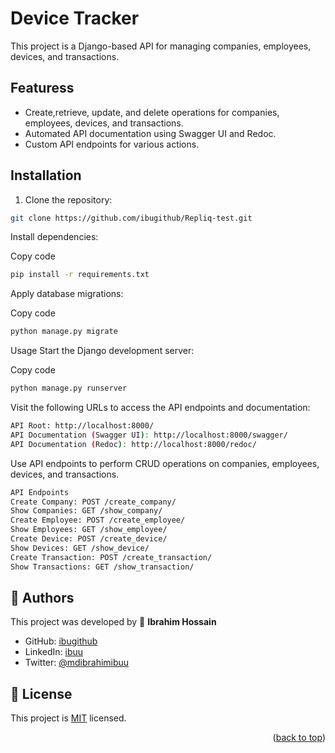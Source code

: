 # Device Tracker

This project is a Django-based API for managing companies, employees, devices, and transactions.

## Featuress

- Create,retrieve, update, and delete operations for companies, employees, devices, and transactions.
- Automated API documentation using Swagger UI and Redoc.
- Custom API endpoints for various actions.

## Installation

1. Clone the repository:

```bash
git clone https://github.com/ibugithub/Repliq-test.git
```

Install dependencies:

Copy code
```bash
pip install -r requirements.txt
```
Apply database migrations:


Copy code
```bash
python manage.py migrate
```
Usage
Start the Django development server:

Copy code
```bash
python manage.py runserver
```
Visit the following URLs to access the API endpoints and documentation:

```bash
API Root: http://localhost:8000/
API Documentation (Swagger UI): http://localhost:8000/swagger/
API Documentation (Redoc): http://localhost:8000/redoc/
```
Use API endpoints to perform CRUD operations on companies, employees, devices, and transactions.

```bash
API Endpoints
Create Company: POST /create_company/
Show Companies: GET /show_company/
Create Employee: POST /create_employee/
Show Employees: GET /show_employee/
Create Device: POST /create_device/
Show Devices: GET /show_device/
Create Transaction: POST /create_transaction/
Show Transactions: GET /show_transaction/
```


## 👥 Authors <a name="authors"></a>

This project was developed by 
👤 **Ibrahim Hossain**
- GitHub: [ibugithub](https://github.com/ibugithub)
- LinkedIn: [ibuu](https://www.linkedin.com/in/ibuu/)
- Twitter: [@mdibrahimibuu](https://twitter.com/mdibrahimibuu)



## 📝 License <a name="license"></a>

This project is [MIT](./LICENSE) licensed.

<p align="right">(<a href="#readme-top">back to top</a>)</p>
